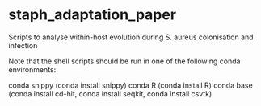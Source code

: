 # staph_adaptation_paper
Scripts to analyse within-host evolution during S. aureus colonisation and infection

Note that the shell scripts should be run in one of the following conda environments:

conda snippy (conda install snippy)
conda R (conda install R)
conda base (conda install cd-hit, conda install seqkit, conda install csvtk)
